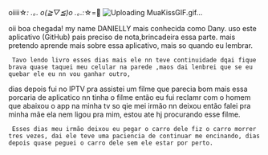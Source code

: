 oiiii☆*: .｡. o(≧▽≦)o .｡.:*☆=🍕 ![Uploading MuaKissGIF.gif…]()


oii boa chegada! my name DANIELLY mais conhecida como Dany.
uso este aplicativo (GitHub) pais preciso de nota,brincadeira essa parte.
mais pretendo aprende mais sobre essa aplicativo, mais so quando eu lembrar.

     Tavo lendo livro esses dias mais ele nn teve continuidade dqai fique brava quase taquei meu celular na parede ,maos dai lenbrei que se eu quebar ele eu nn vou ganhar outro,
dias depois fui no IPTV pra assistei um filme que parecia bom mais essa porcaria de aplicatico nn tinha o filme então eu fui reclamr com o homem
que abaixou o app na minha tv so qie mei irmão nn deixou então falei pra minha mãe ela nem ligou pra mim, estou ate hj procurando esse filme.


     Esses dias meu irmão deixou eu pegar o carro dele fiz o carro morrer tres vezes, dai ele teve uma paciencia de continuar me encinando, dias depois quase peguei o carro dele sem ele estar por perto.

